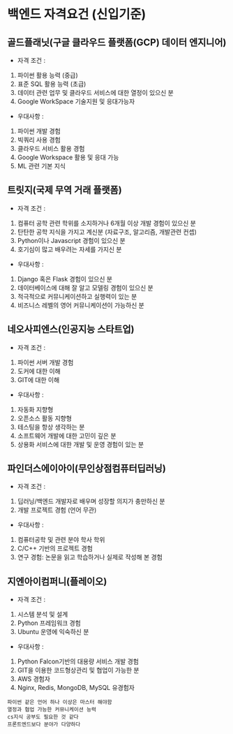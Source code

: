 #  백엔드 자격요건 (신입기준)
## 골드플래닛(구글 클라우드 플랫폼(GCP) 데이터 엔지니어)
- 자격 조건 : 
1. 파이썬 활용 능력 (중급)
2. 표준 SQL 활용 능력 (초급)
3. 데이터 관련 업무 및 클라우드 서비스에 대한 열정이 있으신 분
4. Google WorkSpace 기술지원 및 응대가능자

- 우대사항 : 
1. 파이썬 개발 경험
2. 빅쿼리 사용 경험
3. 클라우드 서비스 활용 경험
4. Google Workspace 활용 및 응대 가능
5. ML 관련 기본 지식

## **트릿지(국제 무역 거래 플랫폼)**
- 자격 조건 : 
1. 컴퓨터 공학 관련 학위를 소지하거나 6개월 이상 개발 경험이 있으신 분
2. 탄탄한 공학 지식을 가지고 계신분 (자료구조, 알고리즘, 개발관련 컨셉)
3. Python이나 Javascript 경험이 있으신 분
4. 호기심이 많고 배우려는 자세를 가지신 분

- 우대사항 : 
1. Django 혹은 Flask 경험이 있으신 분
2. 데이터베이스에 대해 잘 알고 모델링 경험이 있으신 분
3. 적극적으로 커뮤니케이션하고 실행력이 있는 분
4. 비즈니스 레벨의 영어 커뮤니케이션이 가능하신 분

## **네오사피엔스(인공지능 스타트업)**
- 자격 조건 : 
1. 파이썬 서버 개발 경험
2. 도커에 대한 이해
3. GIT에 대한 이해

- 우대사항 : 
1. 자동화 지향형
2. 오픈소스 활동 지향형
3. 테스팅을 항상 생각하는 분
4. 소프트웨어 개발에 대한 고민이 깊은 분
5. 상용화 서비스에 대한 개발 및 운영 경험이 있는 분
## **파인더스에이아이(무인상점컴퓨터딥러닝)**
- 자격 조건 : 
1. 딥러닝/백엔드 개발자로 배우며 성장할 의지가 충만하신 분
2. 개발 프로젝트 경험 (언어 무관)

- 우대사항 : 
1. 컴퓨터공학 및 관련 분야 학사 학위
2. C/C++ 기반의 프로젝트 경험
3. 연구 경험: 논문을 읽고 학습하거나 실제로 작성해 본 경험

## **지엔아이컴퍼니(플레이오)**
- 자격 조건 : 
1. 시스템 분석 및 설계
2. Python 프레임워크 경험
3. Ubuntu 운영에 익숙하신 분

- 우대사항 : 
1. Python Falcon기반의 대용량 서비스 개발 경험
2. GIT을 이용한 코드형상관리 및 협업이 가능한 분
3. AWS 경험자
4. Nginx, Redis, MongoDB, MySQL 유경험자

```
파이썬 같은 언어 하나 이상은 마스터 해야함
열정과 협업 가능한 커뮤니케이션 능력
cs지식 공부도 필요한 것 같다
프론트엔드보다 분야가 다양하다
```